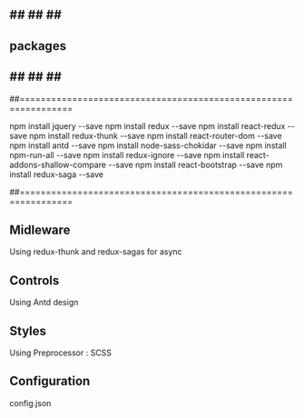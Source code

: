 
## ## ## ##  ## 
##  packages ##
## ## ## ##  ##
##================================================================

npm install jquery --save
npm install redux --save
npm install react-redux --save
npm install redux-thunk --save
npm install react-router-dom --save
npm install antd --save
npm install node-sass-chokidar --save
npm install npm-run-all --save
npm install redux-ignore --save
npm install react-addons-shallow-compare --save
npm install react-bootstrap --save
npm install redux-saga --save

##================================================================


## Midleware

Using redux-thunk and redux-sagas for async 

## Controls

Using Antd design

## Styles

Using Preprocessor : SCSS

## Configuration

config.json